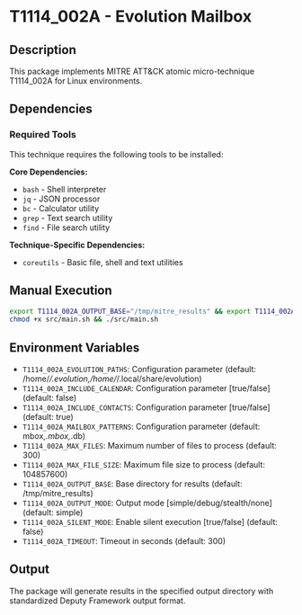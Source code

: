 # T1114_002A - Evolution Mailbox

## Description
This package implements MITRE ATT&CK atomic micro-technique T1114_002A for Linux environments.

## Dependencies

### Required Tools
This technique requires the following tools to be installed:

**Core Dependencies:**
- `bash` - Shell interpreter
- `jq` - JSON processor  
- `bc` - Calculator utility
- `grep` - Text search utility
- `find` - File search utility

**Technique-Specific Dependencies:**
- `coreutils` - Basic file, shell and text utilities

## Manual Execution
```bash
export T1114_002A_OUTPUT_BASE="/tmp/mitre_results" && export T1114_002A_SILENT_MODE=false
chmod +x src/main.sh && ./src/main.sh
```

## Environment Variables
- `T1114_002A_EVOLUTION_PATHS`: Configuration parameter (default: /home/*/.evolution,/home/*/.local/share/evolution)
- `T1114_002A_INCLUDE_CALENDAR`: Configuration parameter [true/false] (default: false)
- `T1114_002A_INCLUDE_CONTACTS`: Configuration parameter [true/false] (default: true)
- `T1114_002A_MAILBOX_PATTERNS`: Configuration parameter (default: mbox,*.mbox,*.db)
- `T1114_002A_MAX_FILES`: Maximum number of files to process (default: 300)
- `T1114_002A_MAX_FILE_SIZE`: Maximum file size to process (default: 104857600)
- `T1114_002A_OUTPUT_BASE`: Base directory for results (default: /tmp/mitre_results)
- `T1114_002A_OUTPUT_MODE`: Output mode [simple/debug/stealth/none] (default: simple)
- `T1114_002A_SILENT_MODE`: Enable silent execution [true/false] (default: false)
- `T1114_002A_TIMEOUT`: Timeout in seconds (default: 300)

## Output
The package will generate results in the specified output directory with standardized Deputy Framework output format.
